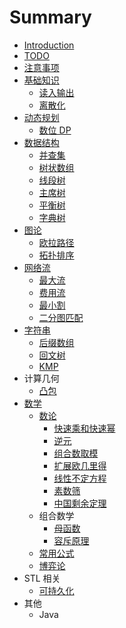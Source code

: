 # Summary

* [Introduction](README.md)
* [TODO](todo.md)
* [注意事项](zhu-yi-shi-xiang.md)
* [基础知识](ji-chu-zhi-shi.md)
  * [读入输出](du-ru-shu-chu.md)
  * [离散化](li-san-hua.md)
* [动态规划](dong-tai-gui-hua.md)
  * [数位 DP](dong-tai-gui-hua/shu-wei-dp.md)
* [数据结构](shu-ju-jie-gou.md)
  * [并查集](bing-cha-ji.md)
  * [树状数组](shu-zhuang-shu-zu.md)
  * [线段树](xian-duan-shu.md)
  * [主席树](zhu-xi-shu.md)
  * [平衡树](ping-heng-shu.md)
  * [字典树](zi-dian-shu.md)
* [图论](tu-lun.md)
  * [欧拉路径](tu-lun/ou-la-lu-jing.md)
  * [拓扑排序](tu-lun/tuo-pu-pai-xu.md)
* [网络流](wang-luo-liu.md)
  * [最大流](zui-da-liu.md)
  * [费用流](fei-yong-liu.md)
  * [最小割](zui-xiao-ge.md)
  * [二分图匹配](er-fen-tu-pi-pei.md)
* [字符串](zi-fu-chuan.md)
  * [后缀数组](hou-zhui-shu-zu.md)
  * [回文树](hui-wen-shu.md)
  * [KMP](kmp.md)
* 计算几何
  * [凸包](tu-bao.md)
* [数学](shu-xue.md)
  * [数论](shu-xue/shu-lun.md)
    * [快速乘和快速幂](kuai-su-cheng-he-kuai-su-mi.md)
    * [逆元](ni-yuan.md)
    * [组合数取模](zu-he-shu-qu-mo.md)
    * [扩展欧几里得](kuo-zhan-ou-ji-li-de.md)
    * [线性不定方程](xian-xing-bu-ding-fang-cheng.md)
    * [素数筛](su-shu-shai.md)
    * [中国剩余定理](zhong-guo-sheng-yu-ding-li.md)
  * 组合数学
    * [母函数](shu-xue/mu-han-shu.md)
    * [容斥原理](shu-xue/rong-chi-yuan-li.md)
  * [常用公式](shu-xue/chang-yong-gong-shi.md)
  * [博弈论](shu-xue/bo-yi-lun.md)
* STL 相关
  * [可持久化](ke-chi-jiu-hua.md)
* 其他
  * Java

